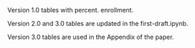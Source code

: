 Version 1.0 tables with percent. enrollment.

Version 2.0 and 3.0 tables are updated in the first-draft.ipynb.

Version 3.0 tables are used in the Appendix of the paper.